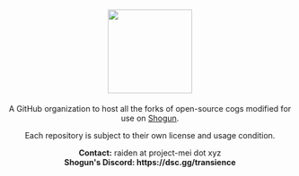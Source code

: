 <h1 align="center"><img src="https://old.project-mei.xyz/images/logo-full.png"height="150"></center></h1>
<p align="center">A GitHub organization to host all the forks of open-source cogs modified for use on <a href="https://project-mei.xyz/">Shogun</a>.</p>

<p align="center">Each repository is subject to their own license and usage condition.</p>

<p align="center"><b>Contact:</b> raiden at project-mei dot xyz<br>
<b>Shogun's Discord: https://dsc.gg/transience</b>
</p>
